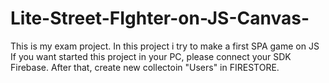 # Lite-Street-FIghter-on-JS-Canvas-
This is my exam project. In this project i try to make a first  SPA game on JS
If you want started this project in your PC, please connect your SDK Firebase.
After that, create new collectoin "Users" in FIRESTORE.
